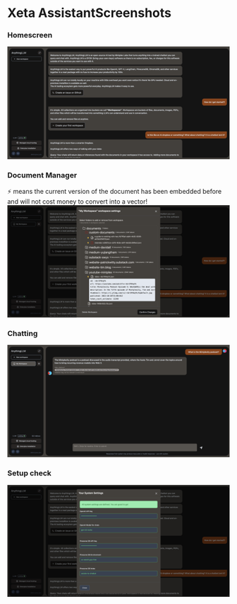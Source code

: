# Xeta AssistantScreenshots

### Homescreen
![Homescreen](./home.png)

### Document Manager
⚡ means the current version of the document has been embedded before and will not cost money to convert into a vector!
![Document Manager](./document.png)

### Chatting
![Chatting](./chat.png)

### Setup check
![Setup check](./keys.png)
